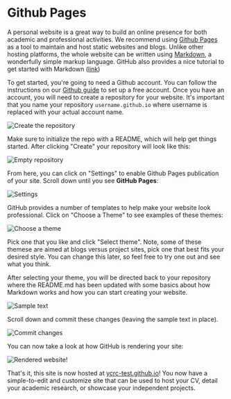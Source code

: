 # Github Pages

A personal website is a great way to build an online presence for both academic and professional activities.
We recommend using [Github Pages](https://guides.github.com/features/pages/) as a tool to maintain and host static websites and blogs.
Unlike other hosting platforms, the whole website can be written using [Markdown](https://www.markdownguide.org), a wonderfully simple markup language.
GitHub also provides a nice tutorial to get started with Markdown ([link](https://guides.github.com/features/mastering-markdown/))

To get started, you're going to need a Github account.
You can follow the instructions on our [Github guide](./github.md) to set up a free account.
Once you have an account, you will need to create a repository for your website.
It's important that you name your repository `username.github.io`  where username is replaced with your actual account name.

![Create the repository](/img/ghpages_1.png)

Make sure to initialize the repo with a README, which will help get things started.
After clicking "Create" your repository will look like this:

![Empty repository](/img/ghpages_2.png)

From here, you can click on "Settings" to enable Github Pages publication of your site.
Scroll down until you see **GitHub Pages**:

![Settings](/img/ghpages_3.png)

GitHub provides a number of templates to help make your website look professional.
Click on "Choose a Theme" to see examples of these themes:

![Choose a theme](/img/ghpages_4.png)

Pick one that you like and click "Select theme".
Note, some of these themese are aimed at blogs versus project sites, pick one that best fits your desired style.
You can change this later, so feel free to try one out and see what you think.

After selecting your theme, you will be directed back to your repository where the README.md has been updated with some basics about how Markdown works and how you can start creating your website.

![Sample text](/img/ghpages_5.png)

Scroll down and commit these changes (leaving the sample text in place).

![Commit changes](/img/ghpages_6.png)

You can now take a look at how GitHub is rendering your site:

![Rendered website!](/img/ghpages_7.png)

That's it, this site is now hosted at [ycrc-test.github.io](http://ycrc-test.github.io)!
You now have a simple-to-edit and customize site that can be used to host your CV, detail your academic research, or showcase your independent projects.
